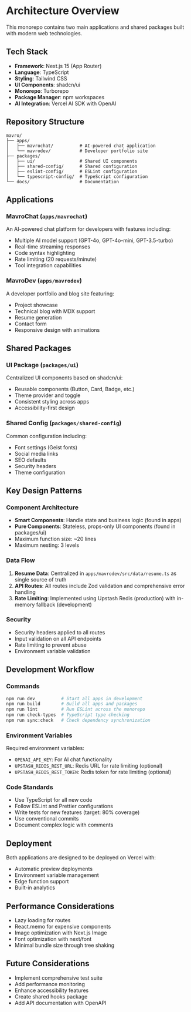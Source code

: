 # Architecture Overview

This monorepo contains two main applications and shared packages built with modern web technologies.

## Tech Stack

- **Framework**: Next.js 15 (App Router)
- **Language**: TypeScript
- **Styling**: Tailwind CSS
- **UI Components**: shadcn/ui
- **Monorepo**: Turborepo
- **Package Manager**: npm workspaces
- **AI Integration**: Vercel AI SDK with OpenAI

## Repository Structure

```
mavro/
├── apps/
│   ├── mavrochat/          # AI-powered chat application
│   └── mavrodev/           # Developer portfolio site
├── packages/
│   ├── ui/                 # Shared UI components
│   ├── shared-config/      # Shared configuration
│   ├── eslint-config/      # ESLint configuration
│   └── typescript-config/  # TypeScript configuration
└── docs/                   # Documentation
```

## Applications

### MavroChat (`apps/mavrochat`)

An AI-powered chat platform for developers with features including:

- Multiple AI model support (GPT-4o, GPT-4o-mini, GPT-3.5-turbo)
- Real-time streaming responses
- Code syntax highlighting
- Rate limiting (20 requests/minute)
- Tool integration capabilities

### MavroDev (`apps/mavrodev`)

A developer portfolio and blog site featuring:

- Project showcase
- Technical blog with MDX support
- Resume generation
- Contact form
- Responsive design with animations

## Shared Packages

### UI Package (`packages/ui`)

Centralized UI components based on shadcn/ui:

- Reusable components (Button, Card, Badge, etc.)
- Theme provider and toggle
- Consistent styling across apps
- Accessibility-first design

### Shared Config (`packages/shared-config`)

Common configuration including:

- Font settings (Geist fonts)
- Social media links
- SEO defaults
- Security headers
- Theme configuration

## Key Design Patterns

### Component Architecture

- **Smart Components**: Handle state and business logic (found in apps)
- **Pure Components**: Stateless, props-only UI components (found in packages/ui)
- Maximum function size: ~20 lines
- Maximum nesting: 3 levels

### Data Flow

1. **Resume Data**: Centralized in `apps/mavrodev/src/data/resume.ts` as single source of truth
2. **API Routes**: All routes include Zod validation and comprehensive error handling
3. **Rate Limiting**: Implemented using Upstash Redis (production) with in-memory fallback (development)

### Security

- Security headers applied to all routes
- Input validation on all API endpoints
- Rate limiting to prevent abuse
- Environment variable validation

## Development Workflow

### Commands

```bash
npm run dev          # Start all apps in development
npm run build        # Build all apps and packages
npm run lint         # Run ESLint across the monorepo
npm run check-types  # TypeScript type checking
npm run sync:check   # Check dependency synchronization
```

### Environment Variables

Required environment variables:

- `OPENAI_API_KEY`: For AI chat functionality
- `UPSTASH_REDIS_REST_URL`: Redis URL for rate limiting (optional)
- `UPSTASH_REDIS_REST_TOKEN`: Redis token for rate limiting (optional)

### Code Standards

- Use TypeScript for all new code
- Follow ESLint and Prettier configurations
- Write tests for new features (target: 80% coverage)
- Use conventional commits
- Document complex logic with comments

## Deployment

Both applications are designed to be deployed on Vercel with:

- Automatic preview deployments
- Environment variable management
- Edge function support
- Built-in analytics

## Performance Considerations

- Lazy loading for routes
- React.memo for expensive components
- Image optimization with Next.js Image
- Font optimization with next/font
- Minimal bundle size through tree shaking

## Future Considerations

- Implement comprehensive test suite
- Add performance monitoring
- Enhance accessibility features
- Create shared hooks package
- Add API documentation with OpenAPI
